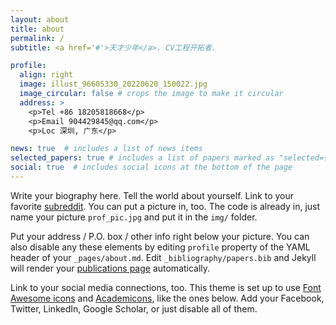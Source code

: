 ```yaml
---
layout: about
title: about
permalink: /
subtitle: <a href='#'>天才少年</a>. CV工程开拓者. 

profile:
  align: right
  image: illust_96605330_20220620_150022.jpg
  image_circular: false # crops the image to make it circular
  address: >
    <p>Tel +86 18205818668</p>
    <p>Email 904429845@qq.com</p>
    <p>Loc 深圳, 广东</p>

news: true  # includes a list of news items
selected_papers: true # includes a list of papers marked as "selected={true}"
social: true  # includes social icons at the bottom of the page
---
```


Write your biography here. Tell the world about yourself. Link to your favorite [subreddit](http://reddit.com). You can put a picture in, too. The code is already in, just name your picture `prof_pic.jpg` and put it in the `img/` folder.

Put your address / P.O. box / other info right below your picture. You can also disable any these elements by editing `profile` property of the YAML header of your `_pages/about.md`. Edit `_bibliography/papers.bib` and Jekyll will render your [publications page](/al-folio/publications/) automatically.

Link to your social media connections, too. This theme is set up to use [Font Awesome icons](http://fortawesome.github.io/Font-Awesome/) and [Academicons](https://jpswalsh.github.io/academicons/), like the ones below. Add your Facebook, Twitter, LinkedIn, Google Scholar, or just disable all of them.
